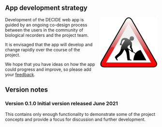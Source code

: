 [//]: # (title: App development)
## App development strategy

<img src="/infopages/images/roadworks.png" style="float:right; width:190px; margin-left: 1em"/>Development of the DECIDE web app is guided by an ongoing co-design process between the users in the community of biological recorders and the project team.  

It is envisaged that the app will develop and change rapidly over the course of the project. 

We hope that you have ideas on how the app could progress and improve, so please add your [feedback](https://ceh-online-surveys.onlinesurveys.ac.uk/decide_feedbackform_intool_general). 

## Version notes 
### Version 0.1.0 Initial version released June 2021
This contains only enough functionality to demonstrate some of the project concepts and provide a focus for discussion and further development.